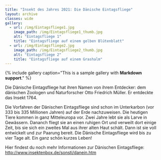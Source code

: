 ```yaml
---
title: "Insekt des Jahres 2021: Die Dänische Eintagsfliege"
layout: archive
classes: wide
gallery:
  - url: /img/Eintagsfliege1.jpg
    image_path: /img/Eintagsfliege1_thumb.jpg
    alt: "Eintagsfliege 1"
    title: "Eintagsfliege auf einem gelben Blütenblatt"
  - url: /img/Eintagsfliege2.jpg
    image_path: /img/Eintagsfliege2_thumb.jpg
    alt: "Eintagsfliege 2"
    title: "Eintagsfliege auf einem Grashalm"
---
```


{% include gallery caption="This is a sample gallery with **Markdown support**." %}


Die Dänische Eintagsfliege hat ihren Namen von ihrem Entdecker: dem dänischen Zoologen und Naturforscher Otto Friedrich Müller. Er entdeckte das Insekt 1764.

Die Vorfahren der Dänischen Eintagsfliege sind schon im Unterkarbon (vor 333 bis 335 Millionen Jahren) auf der Erde nachzuweisen. Die heutigen Tiere kommen in ganz Mitteleuropa vor. Zwei Jahre lebt sie als Larve in Gewässern. Dananch fliegt sie an einen ruhigen Ort und verweilt dort einige Zeit, bis sie sich ein zweites Mal aus ihrer alten Haut schält. Dann ist sie voll entwickelt und zur Paarung bereit. Die Dänische Eintagsfliege wird bis zu vier Tage alt. Ein ganz schön kurzes Leben!

Hier findest du noch mehr Informationen zur Dänischen Eintagsfliege: http://www.insektenbox.de/sonsti/danein.htm
